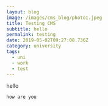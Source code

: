 ```yaml
---
layout: blog
image: /images/cms_blog/photo1.jpeg
title: Testing CMS
subtitle: hello
permalink: testing
date: 2019-05-02T09:27:08.736Z
category: university
tags:
  - uni
  - work
  - test
---
```

hello

```
how are you
```
